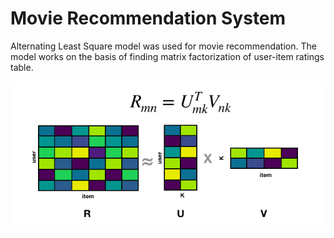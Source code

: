 # Movie Recommendation System
Alternating Least Square model was used for movie recommendation. The model works on the basis of finding matrix factorization of user-item ratings table.

![reco](https://github.com/NBK-code/MovieRecommendation/blob/main/matrix.png?raw=true)
